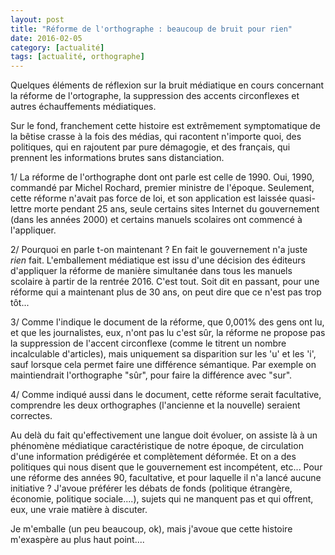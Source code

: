 ```yaml
---
layout: post
title: "Réforme de l'orthographe : beaucoup de bruit pour rien"
date: 2016-02-05
category: [actualité]
tags: [actualité, orthographe]
---
```


Quelques éléments de réflexion sur la bruit médiatique en cours concernant la réforme de l'ortographe, la suppression des accents circonflexes et autres échauffements médiatiques.

Sur le fond, franchement cette histoire est extrêmement symptomatique de la bêtise crasse à la fois des médias, qui racontent n'importe quoi, des politiques, qui en rajoutent par pure démagogie, et des français, qui prennent les informations brutes sans distanciation.

1/ La réforme de l'orthographe dont ont parle est celle de 1990. Oui, 1990, commandé par Michel Rochard, premier ministre de l'époque. Seulement, cette réforme n'avait pas force de loi, et son application est laissée quasi-lettre morte pendant 25 ans, seule certains sites Internet du gouvernement (dans les années 2000) et certains manuels scolaires ont commencé à l'appliquer.
<!--more-->

2/ Pourquoi en parle t-on maintenant ? En fait le gouvernement n'a juste _rien_ fait. L'emballement médiatique est issu d'une décision des éditeurs d'appliquer la réforme de manière simultanée dans tous les manuels scolaire à partir de la rentrée 2016. C'est tout. Soit dit en passant, pour une réforme qui a maintenant plus de 30 ans, on peut dire que ce n'est pas trop tôt...

3/ Comme l'indique le document de la réforme, que 0,001% des gens ont lu, et que les journalistes, eux, n'ont pas lu c'est sûr, la réforme ne propose pas la suppression de l'accent circonflexe (comme le titrent un nombre incalculable d'articles), mais uniquement sa disparition sur les 'u' et les 'i', sauf lorsque cela permet faire une différence sémantique. Par exemple on maintiendrait l'orthographe "sûr", pour faire la différence avec "sur".

4/ Comme indiqué aussi dans le document, cette réforme serait facultative, comprendre les deux orthographes (l'ancienne et la nouvelle) seraient correctes.

Au delà du fait qu'effectivement une langue doit évoluer, on assiste là à un phénomène médiatique caractéristique de notre époque, de circulation d'une information prédigérée et complètement déformée. Et on a des politiques qui nous disent que le gouvernement est incompétent, etc... Pour une réforme des années 90, facultative, et pour laquelle il n'a lancé aucune initiative ? J'avoue préférer les débats de fonds (politique étrangère, économie, politique sociale....), sujets qui ne manquent pas et qui offrent, eux, une vraie matière à discuter.

Je m'emballe (un peu beaucoup, ok), mais j'avoue que cette histoire m'exaspère au plus haut point....
